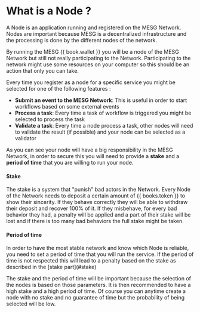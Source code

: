 # What is a Node ?

A Node is an application running and registered on the MESG Network. Nodes are important because MESG is a decentralized infrastructure and the processing is done by the different nodes of the network.



By running the MESG {{ book.wallet }} you will be a node of the MESG Network but still not really participating to the Network. Participating to the network might use some resources on your computer so this should be an action that only you can take.



Every time you register as a node for a specific service you might be selected for one of the following features :

* **Submit an event to the MESG Network**: This is useful in order to start workflows based on some external events
* **Process a task**: Every time a task of workflow is triggered you might be selected to process the task
* **Validate a task**: Every time a node process a task, other nodes will need to validate the result \(if possible\) and your node can be selected as a validator



As you can see your node will have a big responsibility in the MESG Network, in order to secure this you will need to provide a **stake** and a **period of time** that you are willing to run your node.

#### Stake

The stake is a system that "punish" bad actors in the Network. Every Node of the Network needs to deposit a certain amount of {{ books.token }} to show their sincerity. If they behave correctly they will be able to withdraw their deposit and recover 100% of it. If they misbehave, for every bad behavior they had, a penalty will be applied and a part of their stake will be lost and if there is too many bad behaviors the full stake might be taken.

#### Period of time

In order to have the most stable network and know which Node is reliable, you need to set a period of time that you will run the service. If the period of time is not respected this will lead to a penalty based on the stake as described in the \[stake part\]\(\#stake\)



The stake and the period of time will be important because the selection of the nodes is based on those parameters. It is then recommended to have a high stake and a high period of time. Of course you can anytime create a node with no stake and no guarantee of time but the probability of being selected will be low.

